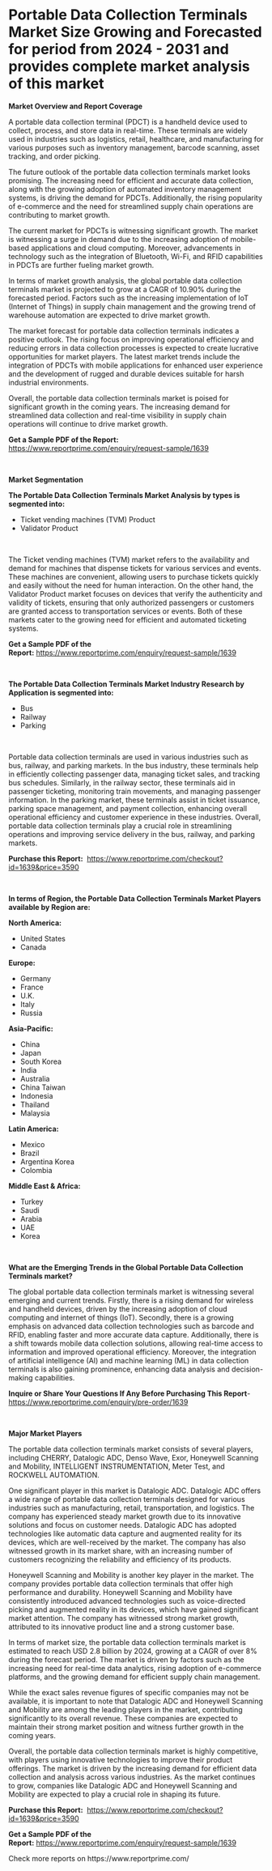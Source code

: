 <p><h1>Portable Data Collection Terminals Market Size Growing and Forecasted for period from 2024 - 2031 and provides complete market analysis of this market</h1></p><p><strong>Market Overview and Report Coverage</strong></p>
<p><p>A portable data collection terminal (PDCT) is a handheld device used to collect, process, and store data in real-time. These terminals are widely used in industries such as logistics, retail, healthcare, and manufacturing for various purposes such as inventory management, barcode scanning, asset tracking, and order picking.</p><p>The future outlook of the portable data collection terminals market looks promising. The increasing need for efficient and accurate data collection, along with the growing adoption of automated inventory management systems, is driving the demand for PDCTs. Additionally, the rising popularity of e-commerce and the need for streamlined supply chain operations are contributing to market growth.</p><p>The current market for PDCTs is witnessing significant growth. The market is witnessing a surge in demand due to the increasing adoption of mobile-based applications and cloud computing. Moreover, advancements in technology such as the integration of Bluetooth, Wi-Fi, and RFID capabilities in PDCTs are further fueling market growth.</p><p>In terms of market growth analysis, the global portable data collection terminals market is projected to grow at a CAGR of 10.90% during the forecasted period. Factors such as the increasing implementation of IoT (Internet of Things) in supply chain management and the growing trend of warehouse automation are expected to drive market growth.</p><p>The market forecast for portable data collection terminals indicates a positive outlook. The rising focus on improving operational efficiency and reducing errors in data collection processes is expected to create lucrative opportunities for market players. The latest market trends include the integration of PDCTs with mobile applications for enhanced user experience and the development of rugged and durable devices suitable for harsh industrial environments.</p><p>Overall, the portable data collection terminals market is poised for significant growth in the coming years. The increasing demand for streamlined data collection and real-time visibility in supply chain operations will continue to drive market growth.</p></p>
<p><strong>Get a Sample PDF of the Report:</strong> <a href="https://www.reportprime.com/enquiry/request-sample/1639">https://www.reportprime.com/enquiry/request-sample/1639</a></p>
<p>&nbsp;</p>
<p><strong>Market Segmentation</strong></p>
<p><strong>The Portable Data Collection Terminals Market Analysis by types is segmented into:</strong></p>
<p><ul><li>Ticket vending machines (TVM) Product</li><li>Validator Product</li></ul></p>
<p>&nbsp;</p>
<p><p>The Ticket vending machines (TVM) market refers to the availability and demand for machines that dispense tickets for various services and events. These machines are convenient, allowing users to purchase tickets quickly and easily without the need for human interaction. On the other hand, the Validator Product market focuses on devices that verify the authenticity and validity of tickets, ensuring that only authorized passengers or customers are granted access to transportation services or events. Both of these markets cater to the growing need for efficient and automated ticketing systems.</p></p>
<p><strong>Get a Sample PDF of the Report:</strong>&nbsp;<a href="https://www.reportprime.com/enquiry/request-sample/1639">https://www.reportprime.com/enquiry/request-sample/1639</a></p>
<p>&nbsp;</p>
<p><strong>The Portable Data Collection Terminals Market Industry Research by Application is segmented into:</strong></p>
<p><ul><li>Bus</li><li>Railway</li><li>Parking</li></ul></p>
<p>&nbsp;</p>
<p><p>Portable data collection terminals are used in various industries such as bus, railway, and parking markets. In the bus industry, these terminals help in efficiently collecting passenger data, managing ticket sales, and tracking bus schedules. Similarly, in the railway sector, these terminals aid in passenger ticketing, monitoring train movements, and managing passenger information. In the parking market, these terminals assist in ticket issuance, parking space management, and payment collection, enhancing overall operational efficiency and customer experience in these industries. Overall, portable data collection terminals play a crucial role in streamlining operations and improving service delivery in the bus, railway, and parking markets.</p></p>
<p><strong>Purchase this Report:</strong>&nbsp; <a href="https://www.reportprime.com/checkout?id=1639&price=3590">https://www.reportprime.com/checkout?id=1639&price=3590</a></p>
<p>&nbsp;</p>
<p><strong>In terms of Region, the Portable Data Collection Terminals Market Players available by Region are:</strong></p>
<p>
    <p> <strong> North America: </strong>
        <ul>
            <li>United States</li>
            <li>Canada</li>
        </ul>
        </p> 
    <p> <strong> Europe: </strong>
        <ul>
            <li>Germany</li>
            <li>France</li>
            <li>U.K.</li>
            <li>Italy</li>
            <li>Russia</li>
        </ul>
        </p> 
    <p> <strong> Asia-Pacific: </strong>
        <ul>
            <li>China</li>
            <li>Japan</li>
            <li>South Korea</li>
            <li>India</li>
            <li>Australia</li>
            <li>China Taiwan</li>
            <li>Indonesia</li>
            <li>Thailand</li>
            <li>Malaysia</li>
        </ul>
        </p> 
    <p> <strong> Latin America: </strong>
        <ul>
            <li>Mexico</li>
            <li>Brazil</li>
            <li>Argentina Korea</li>
            <li>Colombia</li>
        </ul>
        </p> 
    <p> <strong> Middle East & Africa: </strong>
        <ul>
            <li>Turkey</li>
            <li>Saudi</li>
            <li>Arabia</li>
            <li>UAE</li>
            <li>Korea</li>
        </ul>
    </p>
    </p>
<p>&nbsp;</p>
<p><strong>What are the Emerging Trends in the Global Portable Data Collection Terminals market?</strong></p>
<p><p>The global portable data collection terminals market is witnessing several emerging and current trends. Firstly, there is a rising demand for wireless and handheld devices, driven by the increasing adoption of cloud computing and internet of things (IoT). Secondly, there is a growing emphasis on advanced data collection technologies such as barcode and RFID, enabling faster and more accurate data capture. Additionally, there is a shift towards mobile data collection solutions, allowing real-time access to information and improved operational efficiency. Moreover, the integration of artificial intelligence (AI) and machine learning (ML) in data collection terminals is also gaining prominence, enhancing data analysis and decision-making capabilities.</p></p>
<p><strong>Inquire or Share Your Questions If Any Before Purchasing This Report</strong>- <a href="https://www.reportprime.com/enquiry/pre-order/1639">https://www.reportprime.com/enquiry/pre-order/1639</a></p>
<p>&nbsp;</p>
<p><strong>Major Market Players</strong></p>
<p><p>The portable data collection terminals market consists of several players, including CHERRY, Datalogic ADC, Denso Wave, Exor, Honeywell Scanning and Mobility, INTELLIGENT INSTRUMENTATION, Meter Test, and ROCKWELL AUTOMATION.</p><p>One significant player in this market is Datalogic ADC. Datalogic ADC offers a wide range of portable data collection terminals designed for various industries such as manufacturing, retail, transportation, and logistics. The company has experienced steady market growth due to its innovative solutions and focus on customer needs. Datalogic ADC has adopted technologies like automatic data capture and augmented reality for its devices, which are well-received by the market. The company has also witnessed growth in its market share, with an increasing number of customers recognizing the reliability and efficiency of its products.</p><p>Honeywell Scanning and Mobility is another key player in the market. The company provides portable data collection terminals that offer high performance and durability. Honeywell Scanning and Mobility have consistently introduced advanced technologies such as voice-directed picking and augmented reality in its devices, which have gained significant market attention. The company has witnessed strong market growth, attributed to its innovative product line and a strong customer base.</p><p>In terms of market size, the portable data collection terminals market is estimated to reach USD 2.8 billion by 2024, growing at a CAGR of over 8% during the forecast period. The market is driven by factors such as the increasing need for real-time data analytics, rising adoption of e-commerce platforms, and the growing demand for efficient supply chain management.</p><p>While the exact sales revenue figures of specific companies may not be available, it is important to note that Datalogic ADC and Honeywell Scanning and Mobility are among the leading players in the market, contributing significantly to its overall revenue. These companies are expected to maintain their strong market position and witness further growth in the coming years.</p><p>Overall, the portable data collection terminals market is highly competitive, with players using innovative technologies to improve their product offerings. The market is driven by the increasing demand for efficient data collection and analysis across various industries. As the market continues to grow, companies like Datalogic ADC and Honeywell Scanning and Mobility are expected to play a crucial role in shaping its future.</p></p>
<p><strong>Purchase this Report:</strong>&nbsp;&nbsp;<a href="https://www.reportprime.com/checkout?id=1639&price=3590">https://www.reportprime.com/checkout?id=1639&price=3590</a></p>
<p></p>
<p><strong>Get a Sample PDF of the Report:</strong>&nbsp;<a href="https://www.reportprime.com/enquiry/request-sample/1639">https://www.reportprime.com/enquiry/request-sample/1639</a></p>
<p>Check more reports on https://www.reportprime.com/</p>